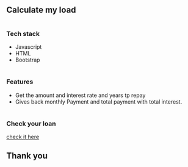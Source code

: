 ## Calculate my load
#
### Tech stack

- Javascript
- HTML
- Bootstrap
#
### Features
- Get the amount and interest rate and years tp repay
- Gives back monthly Payment and total payment with total interest.
#
### Check your loan
 [check it here](https://calculate-my-loan.netlify.app/)

## Thank you 